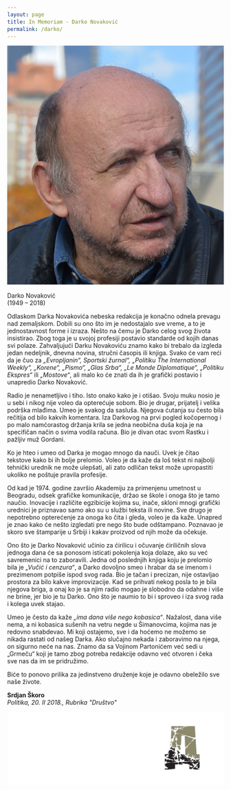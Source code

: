 ```yaml
---
layout: page
title: In Memoriam - Darko Novaković
permalink: /darko/
---
```


![](/images/darko.jpeg)


Darko Novaković  
(1949 – 2018)  

  
  
Odlaskom Darka Novakovića nebeska redakcija je konačno odnela prevagu nad zemaljskom. Dobili su ono što im je nedostajalo sve vreme, a to je jednostavnost forme i izraza. Nešto na čemu je Darko celog svog života insistirao. Zbog toga je u svojoj profesiji postavio standarde od kojih danas svi polaze. Zahvaljujući Darku Novakoviću znamo kako bi trebalo da izgleda jedan nedeljnik, dnevna novina, stručni časopis ili knjiga. Svako će vam reći da je čuo za _„Evropljanin“, Sportski žurnal“, „Politiku The International Weekly“, „Korene“, „Pismo“,  „Glas Srba“, „Le Monde Diplomatique“, „Politiku Ekspres“_ ili _„Mostove“_, ali malo ko će znati da ih je grafički postavio i unapredio Darko Novaković.  

Radio je nenametljivo i tiho. Isto onako kako je i otišao. Svoju muku nosio je u sebi i nikog nije voleo da opterećuje sobom. Bio je drugar, prijatelj i velika podrška mlađima. Umeo je svakog da sasluša. Njegova ćutanja su često bila rečitija od bilo kakvih komentara. Iza Darkovog na prvi pogled kočopernog i po malo namćorastog držanja krila se jedna neobična duša koja je na specifičan način o svima vodila računa. Bio je divan otac svom Rastku i pažljiv muž Gordani.  

Ko je hteo i umeo od Darka je mogao mnogo da nauči. Uvek je čitao tekstove kako bi ih bolje prelomio. Voleo je da kaže da loš tekst ni najbolji tehnički urednik ne može ulepšati, ali zato odličan tekst može upropastiti ukoliko ne poštuje pravila profesije.  

Od kad je 1974. godine završio Akademiju za primenjenu umetnost u Beogradu, odsek grafičke komunikacije,  držao se škole i onoga što je tamo naučio. Inovacije i različite egzibicije kojima su, inače, skloni mnogi grafički urednici je priznavao samo ako su u službi teksta ili novine. Sve drugo je nepotrebno opterećenje za onoga ko čita i gleda, voleo je da kaže. Unapred je znao kako će nešto izgledati pre nego što bude odštampano. Poznavao je skoro sve štamparije u Srbiji i kakav proizvod od njih može da očekuje.  

Ono što je Darko Novaković učinio za ćirilicu i očuvanje ćiriličnih slova jednoga dana će sa ponosom isticati pokolenja koja dolaze, ako su već savremenici na to zaboravili. Jedna od poslednjih knjiga koju je prelomio bila je _„Vučić i cenzura“_, a Darko dovoljno smeo i hrabar da se imenom i prezimenom potpiše ispod svog rada. Bio je tačan i precizan, nije ostavljao prostora za bilo kakve improvizacije. Kad se prihvati nekog posla to je bila njegova briga, a onaj ko je sa njim radio mogao je slobodno da odahne i više ne brine, jer bio je tu Darko. Ono što je naumio to bi i sproveo i iza svog rada i kolega uvek stajao.  

Umeo je često da kaže _„ima dana više nego kobasica“_. Nažalost, dana više nema, a ni kobasica sušenih na vetru negde u Šimanovcima, kojima nas je redovno snabdevao. Mi koji ostajemo, sve i da hoćemo ne možemo se nikada rastati od našeg Darka. Ako slučajno nekada i zaboravimo na njega, on sigurno neće na nas. Znamo da sa Vojinom Partonićem već sedi u „Grmeču“ koji je tamo zbog potreba redakcije odavno već otvoren i čeka sve nas da im se pridružimo.  

Biće to ponovo prilika za jedinstveno druženje koje je odavno obeležilo sve naše živote.  
  
  
**Srdjan Škoro**  
_Politika, 20. II 2018., Rubrika "Društvo"_


![](/images/D.png)
